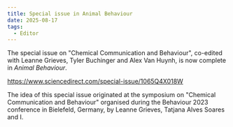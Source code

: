 ```yaml
---
title: Special issue in Animal Behaviour
date: 2025-08-17
tags:
  - Editor
---
```


The special issue on "Chemical Communication and Behaviour", co-edited with Leanne Grieves, Tyler Buchinger and Alex Van Huynh, is now complete in *Animal Behaviour*.

<!--more-->

https://www.sciencedirect.com/special-issue/1065Q4X018W

The idea of this special issue originated at the symposium on "Chemical Communication and Behaviour" organised during the Behaviour 2023 conference in Bielefeld, Germany, by Leanne Grieves, Tatjana Alves Soares and I.




